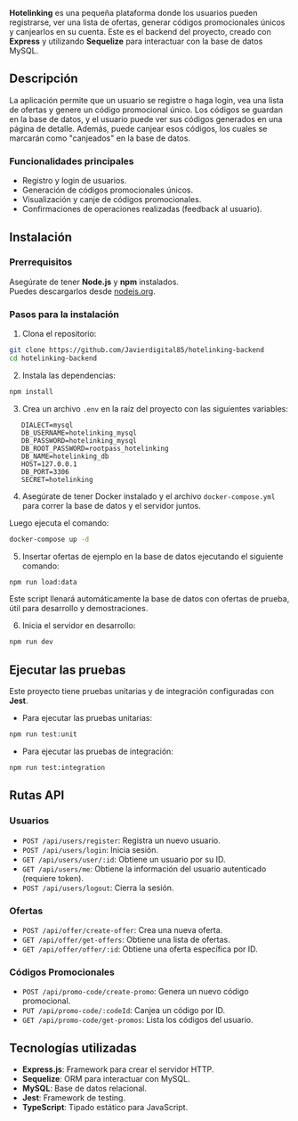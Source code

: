 **Hotelinking** es una pequeña plataforma donde los usuarios pueden registrarse, ver una lista de ofertas, generar códigos promocionales únicos y canjearlos en su cuenta. Este es el backend del proyecto, creado con **Express** y utilizando **Sequelize** para interactuar con la base de datos MySQL.

## Descripción

La aplicación permite que un usuario se registre o haga login, vea una lista de ofertas y genere un código promocional único. Los códigos se guardan en la base de datos, y el usuario puede ver sus códigos generados en una página de detalle. Además, puede canjear esos códigos, los cuales se marcarán como "canjeados" en la base de datos.

### Funcionalidades principales

- Registro y login de usuarios.
- Generación de códigos promocionales únicos.
- Visualización y canje de códigos promocionales.
- Confirmaciones de operaciones realizadas (feedback al usuario).

## Instalación

### Prerrequisitos

Asegúrate de tener **Node.js** y **npm** instalados.  
Puedes descargarlos desde [nodejs.org](https://nodejs.org/).

### Pasos para la instalación

1. Clona el repositorio:

```bash
git clone https://github.com/Javierdigital85/hotelinking-backend
cd hotelinking-backend
```

2. Instala las dependencias:

```bash
npm install
```

3. Crea un archivo `.env` en la raíz del proyecto con las siguientes variables:

```env
   DIALECT=mysql
   DB_USERNAME=hotelinking_mysql
   DB_PASSWORD=hotelinking_mysql
   DB_ROOT_PASSWORD=rootpass_hotelinking
   DB_NAME=hotelinking_db
   HOST=127.0.0.1
   DB_PORT=3306
   SECRET=hotelinking
```

4. Asegúrate de tener Docker instalado y el archivo `docker-compose.yml` para correr la base de datos y el servidor juntos.

Luego ejecuta el comando:

```bash
docker-compose up -d
```

5. Insertar ofertas de ejemplo en la base de datos ejecutando el siguiente comando:

```bash
npm run load:data
```

Este script llenará automáticamente la base de datos con ofertas de prueba, útil para desarrollo y demostraciones.

6. Inicia el servidor en desarrollo:

```bash
npm run dev
```

## Ejecutar las pruebas

Este proyecto tiene pruebas unitarias y de integración configuradas con **Jest**.

- Para ejecutar las pruebas unitarias:

```bash
npm run test:unit
```

- Para ejecutar las pruebas de integración:

```bash
npm run test:integration
```

## Rutas API

### Usuarios

- `POST /api/users/register`: Registra un nuevo usuario.
- `POST /api/users/login`: Inicia sesión.
- `GET /api/users/user/:id`: Obtiene un usuario por su ID.
- `GET /api/users/me`: Obtiene la información del usuario autenticado (requiere token).
- `POST /api/users/logout`: Cierra la sesión.

### Ofertas

- `POST /api/offer/create-offer`: Crea una nueva oferta.
- `GET /api/offer/get-offers`: Obtiene una lista de ofertas.
- `GET /api/offer/offer/:id`: Obtiene una oferta específica por ID.

### Códigos Promocionales

- `POST /api/promo-code/create-promo`: Genera un nuevo código promocional.
- `PUT /api/promo-code/:codeId`: Canjea un código por ID.
- `GET /api/promo-code/get-promos`: Lista los códigos del usuario.

## Tecnologías utilizadas

- **Express.js**: Framework para crear el servidor HTTP.
- **Sequelize**: ORM para interactuar con MySQL.
- **MySQL**: Base de datos relacional.
- **Jest**: Framework de testing.
- **TypeScript**: Tipado estático para JavaScript.
